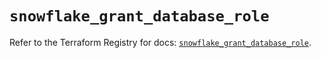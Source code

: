 # `snowflake_grant_database_role`

Refer to the Terraform Registry for docs: [`snowflake_grant_database_role`](https://registry.terraform.io/providers/snowflakedb/snowflake/2.1.0/docs/resources/grant_database_role).
